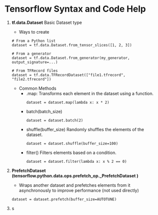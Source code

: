 <h1>Tensorflow Syntax and Code Help</h1>

1. **tf.data.Dataset**
    Basic Dataset type

    - Ways to create
    ```
    # From a Python list
    dataset = tf.data.Dataset.from_tensor_slices([1, 2, 3])

    # From a generator
    dataset = tf.data.Dataset.from_generator(my_generator, output_signature=...)

    # From TFRecord files
    dataset = tf.data.TFRecordDataset(["file1.tfrecord", "file2.tfrecord"])
    ```

    - Common Methods
        - .map: Transforms each element in the dataset using a function.
            ```
            dataset = dataset.map(lambda x: x * 2)
            ```
        - batch(batch_size)
            ```
            dataset = dataset.batch(2)
            ```
        - shuffle(buffer_size) Randomly shuffles the elements of the dataset.
            ```
            dataset = dataset.shuffle(buffer_size=100)
            ```
        - filter() Filters elements based on a condition.
            ```
            dataset = dataset.filter(lambda x: x % 2 == 0)
            ```




2. **PrefetchDataset (tensorflow.python.data.ops.prefetch_op._PrefetchDataset
)**
    - Wraps another dataset and prefetches elements from it asynchronously to improve performance (not used directly)
    ```
    dataset = dataset.prefetch(buffer_size=AUTOTUNE)
    ```
2. s